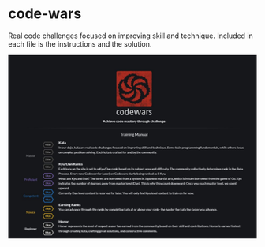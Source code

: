 # code-wars

Real code challenges focused on improving skill and technique. Included in each file is the instructions and the solution.

<img src="code-wars.JPG">